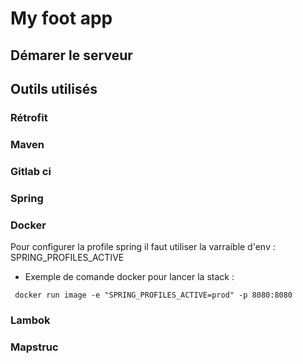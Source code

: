 # My foot app

## Démarer le serveur

## Outils utilisés

### Rétrofit

### Maven

### Gitlab ci

### Spring

### Docker 

Pour configurer la profile spring il faut utiliser la varraible d'env : SPRING_PROFILES_ACTIVE

* Exemple de comande docker pour lancer la stack :

```  docker run image -e "SPRING_PROFILES_ACTIVE=prod" -p 8080:8080 ```

### Lambok

### Mapstruc
